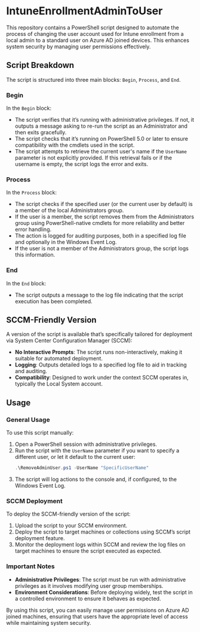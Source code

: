 # IntuneEnrollmentAdminToUser

This repository contains a PowerShell script designed to automate the process of changing the user account used for Intune enrollment from a local admin to a standard user on Azure AD joined devices. This enhances system security by managing user permissions effectively.

## Script Breakdown

The script is structured into three main blocks: `Begin`, `Process`, and `End`.

### Begin

In the `Begin` block:
- The script verifies that it’s running with administrative privileges. If not, it outputs a message asking to re-run the script as an Administrator and then exits gracefully.
- The script checks that it’s running on PowerShell 5.0 or later to ensure compatibility with the cmdlets used in the script.
- The script attempts to retrieve the current user's name if the `UserName` parameter is not explicitly provided. If this retrieval fails or if the username is empty, the script logs the error and exits.

### Process

In the `Process` block:
- The script checks if the specified user (or the current user by default) is a member of the local Administrators group.
- If the user is a member, the script removes them from the Administrators group using PowerShell-native cmdlets for more reliability and better error handling.
- The action is logged for auditing purposes, both in a specified log file and optionally in the Windows Event Log.
- If the user is not a member of the Administrators group, the script logs this information.

### End

In the `End` block:
- The script outputs a message to the log file indicating that the script execution has been completed.

## SCCM-Friendly Version

A version of the script is available that’s specifically tailored for deployment via System Center Configuration Manager (SCCM):
- **No Interactive Prompts**: The script runs non-interactively, making it suitable for automated deployment.
- **Logging**: Outputs detailed logs to a specified log file to aid in tracking and auditing.
- **Compatibility**: Designed to work under the context SCCM operates in, typically the Local System account.

## Usage

### General Usage

To use this script manually:
1. Open a PowerShell session with administrative privileges.
2. Run the script with the `UserName` parameter if you want to specify a different user, or let it default to the current user:
   ```powershell
   .\RemoveAdminUser.ps1 -UserName "SpecificUserName"
   ```
3. The script will log actions to the console and, if configured, to the Windows Event Log.

### SCCM Deployment

To deploy the SCCM-friendly version of the script:
1. Upload the script to your SCCM environment.
2. Deploy the script to target machines or collections using SCCM’s script deployment feature.
3. Monitor the deployment logs within SCCM and review the log files on target machines to ensure the script executed as expected.

### Important Notes

- **Administrative Privileges**: The script must be run with administrative privileges as it involves modifying user group memberships.
- **Environment Considerations**: Before deploying widely, test the script in a controlled environment to ensure it behaves as expected.

By using this script, you can easily manage user permissions on Azure AD joined machines, ensuring that users have the appropriate level of access while maintaining system security.

